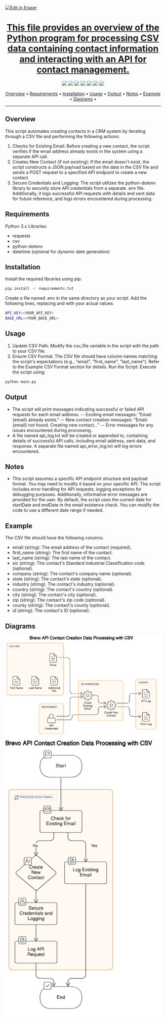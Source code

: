 <p><a target="_blank" href="https://app.eraser.io/workspace/QubUJbw5JUYWaFWjMIRj" id="edit-in-eraser-github-link"><img alt="Edit in Eraser" src="https://firebasestorage.googleapis.com/v0/b/second-petal-295822.appspot.com/o/images%2Fgithub%2FOpen%20in%20Eraser.svg?alt=media&amp;token=968381c8-a7e7-472a-8ed6-4a6626da5501"></a></p>

<h1 align="center"><a href="https://github.com/ronknight/Brevo-API-Contact-Creation-Data-Processing-with-CSV">This file provides an overview of the Python program for processing CSV data containing contact information and interacting with an API for contact management.</h4>

<p align="center">
<a href="https://twitter.com/PinoyITSolution"><img src="https://img.shields.io/twitter/follow/PinoyITSolution?style=social"></a>
<a href="https://github.com/ronknight?tab=followers"><img src="https://img.shields.io/github/followers/ronknight?style=social"></a>
<a href="https://youtube.com/@PinoyITSolution"><img src="https://img.shields.io/youtube/channel/subscribers/UCeoETAlg3skyMcQPqr97omg"></a>
<a href="https://github.com/ronknight/Brevo-API-Contact-Creation-Data-Processing-with-CSV/issues"><img src="https://img.shields.io/badge/contributions-welcome-brightgreen.svg?style=flat"></a>
<a href="https://github.com/ronknight/Brevo-API-Contact-Creation-Data-Processing-with-CSV/blob/master/LICENSE"><img src="https://img.shields.io/badge/License-MIT-yellow.svg"></a>
<a href="#"><img src="https://img.shields.io/badge/Made%20with-Python-1f425f.svg"></a>
<a href="https://github.com/ronknight"><img src="https://img.shields.io/badge/Made%20with%20%F0%9F%A4%8D%20by%20-%20Ronknight%20-%20red"></a>
</p>

<p align="center">
  <a href="#overview">Overview</a> •
  <a href="#requirements">Requirements</a> •
  <a href="#installation">Installation</a> •
  <a href="#usage">Usage</a> •
  <a href="#output">Output</a> •
  <a href="#notes">Notes</a> •
  <a href="#example">Example</a> •
  <a href="#diagrams">Diagrams</a> •
</p>

---

## Overview
This script automates creating contacts in a CRM system by iterating through a CSV file and performing the following actions:

1. Checks for Existing Email: Before creating a new contact, the script verifies if the email address already exists in the system using a separate API call.
2. Creates New Contact (if not existing): If the email doesn't exist, the script constructs a JSON payload based on the data in the CSV file and sends a POST request to a specified API endpoint to create a new contact.
3. Secure Credentials and Logging: The script utilizes the python-dotenv library to securely store API credentials from a separate .env file. Additionally, it logs successful API requests with details and sent data for future reference, and logs errors encountered during processing.

## Requirements
Python 3.x
Libraries:

- requests
- csv
- python-dotenv
- datetime (optional for dynamic date generation)

## Installation
Install the required libraries using pip:

```bash
pip install -r requirements.txt
```
Create a file named .env in the same directory as your script. Add the following lines, replacing  and  with your actual values:

```bash
API_KEY=<YOUR_API_KEY>
BASE_URL=<YOUR_BASE_URL>
```
## Usage
1. Update CSV Path: Modify the csv_file variable in the script with the path to your CSV file.
2. Ensure CSV Format: The CSV file should have column names matching the script's expectations (e.g., "email", "first_name", "last_name"). Refer to the Example CSV Format section for details.
Run the Script: Execute the script using:

```bash
python main.py
```
## Output
- The script will print messages indicating successful or failed API requests for each email address:
-- Existing email messages: "Email: {email} already exists."
-- New contact creation messages: "Email: {email} not found. Creating new contact..."
-- Error messages for any issues encountered during processing.
- A file named api_log.txt will be created or appended to, containing details of successful API calls, including email address, sent data, and response. A separate file named api_error_log.txt will log errors encountered.

## Notes
- This script assumes a specific API endpoint structure and payload format. You may need to modify it based on your specific API.
The script includes error handling for API requests, logging exceptions for debugging purposes. Additionally, informative error messages are provided for the user.
By default, the script uses the current date for startDate and endDate in the email existence check. You can modify the code to use a different date range if needed.

## Example
The CSV file should have the following columns:

- email (string): The email address of the contact (required).
- first_name (string): The first name of the contact.
- last_name (string): The last name of the contact.
- sic (string): The contact's Standard Industrial Classification code (optional).
- company (string): The contact's company name (optional).
- state (string): The contact's state (optional).
- industry (string): The contact's industry (optional).
- country (string): The contact's country (optional).
- city (string): The contact's city (optional).
- zip (string): The contact's zip code (optional).
- county (string): The contact's county (optional).
- id (string): The contact's ID (optional).

<!-- eraser-additional-content -->

## Diagrams
<!-- eraser-additional-files -->
<a href="/README-Brevo API Contact Creation Data Processing with CSV-1.eraserdiagram" data-element-id="LjueM3pOSZslOxHtmEukW"><img src="/.eraser/QubUJbw5JUYWaFWjMIRj___3Jivg2tjMecMlrHwbIVIBR8f7U03___---diagram----b25973538bb6a044d3900b4fa9f5c081-Brevo-API-Contact-Creation-Data-Processing-with-CSV.png" alt="" data-element-id="LjueM3pOSZslOxHtmEukW" /></a>
<a href="/README-Brevo API Contact Creation Data Processing with CSV-2.eraserdiagram" data-element-id="XB8mieJ4-52HvhBzkZk0c"><img src="/.eraser/QubUJbw5JUYWaFWjMIRj___3Jivg2tjMecMlrHwbIVIBR8f7U03___---diagram----b68338fe00b8b41a99bf7e681ffac441-Brevo-API-Contact-Creation-Data-Processing-with-CSV.png" alt="" data-element-id="XB8mieJ4-52HvhBzkZk0c" /></a>
<!-- end-eraser-additional-files -->
<!-- end-eraser-additional-content -->
<!--- Eraser file: https://app.eraser.io/workspace/QubUJbw5JUYWaFWjMIRj --->